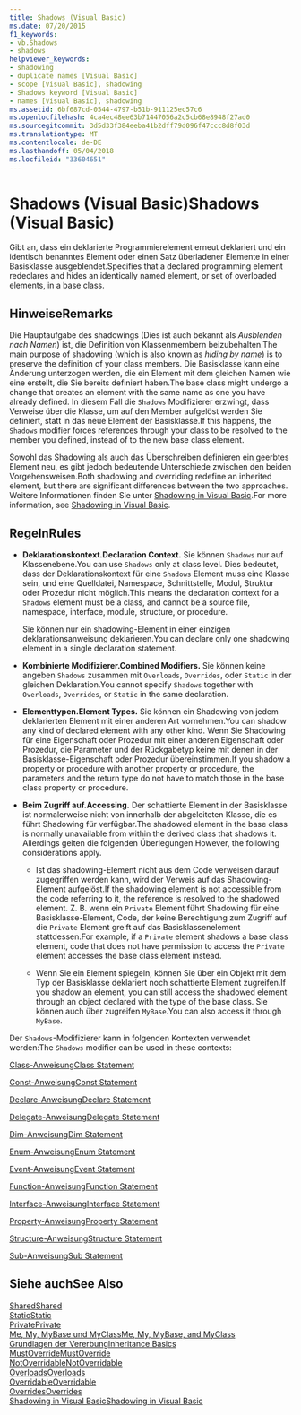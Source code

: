 ```yaml
---
title: Shadows (Visual Basic)
ms.date: 07/20/2015
f1_keywords:
- vb.Shadows
- shadows
helpviewer_keywords:
- shadowing
- duplicate names [Visual Basic]
- scope [Visual Basic], shadowing
- Shadows keyword [Visual Basic]
- names [Visual Basic], shadowing
ms.assetid: 6bf687cd-0544-4797-b51b-911125ec57c6
ms.openlocfilehash: 4ca4ec48ee63b71447056a2c5cb68e8948f27ad0
ms.sourcegitcommit: 3d5d33f384eeba41b2dff79d096f47ccc8d8f03d
ms.translationtype: MT
ms.contentlocale: de-DE
ms.lasthandoff: 05/04/2018
ms.locfileid: "33604651"
---
```

# <a name="shadows-visual-basic"></a><span data-ttu-id="65163-102">Shadows (Visual Basic)</span><span class="sxs-lookup"><span data-stu-id="65163-102">Shadows (Visual Basic)</span></span>
<span data-ttu-id="65163-103">Gibt an, dass ein deklarierte Programmierelement erneut deklariert und ein identisch benanntes Element oder einen Satz überladener Elemente in einer Basisklasse ausgeblendet.</span><span class="sxs-lookup"><span data-stu-id="65163-103">Specifies that a declared programming element redeclares and hides an identically named element, or set of overloaded elements, in a base class.</span></span>  
  
## <a name="remarks"></a><span data-ttu-id="65163-104">Hinweise</span><span class="sxs-lookup"><span data-stu-id="65163-104">Remarks</span></span>  
 <span data-ttu-id="65163-105">Die Hauptaufgabe des shadowings (Dies ist auch bekannt als *Ausblenden nach Namen*) ist, die Definition von Klassenmembern beizubehalten.</span><span class="sxs-lookup"><span data-stu-id="65163-105">The main purpose of shadowing (which is also known as *hiding by name*) is to preserve the definition of your class members.</span></span> <span data-ttu-id="65163-106">Die Basisklasse kann eine Änderung unterzogen werden, die ein Element mit dem gleichen Namen wie eine erstellt, die Sie bereits definiert haben.</span><span class="sxs-lookup"><span data-stu-id="65163-106">The base class might undergo a change that creates an element with the same name as one you have already defined.</span></span> <span data-ttu-id="65163-107">In diesem Fall die `Shadows` Modifizierer erzwingt, dass Verweise über die Klasse, um auf den Member aufgelöst werden Sie definiert, statt in das neue Element der Basisklasse.</span><span class="sxs-lookup"><span data-stu-id="65163-107">If this happens, the `Shadows` modifier forces references through your class to be resolved to the member you defined, instead of to the new base class element.</span></span>  
  
 <span data-ttu-id="65163-108">Sowohl das Shadowing als auch das Überschreiben definieren ein geerbtes Element neu, es gibt jedoch bedeutende Unterschiede zwischen den beiden Vorgehensweisen.</span><span class="sxs-lookup"><span data-stu-id="65163-108">Both shadowing and overriding redefine an inherited element, but there are significant differences between the two approaches.</span></span> <span data-ttu-id="65163-109">Weitere Informationen finden Sie unter [Shadowing in Visual Basic](../../../visual-basic/programming-guide/language-features/declared-elements/shadowing.md).</span><span class="sxs-lookup"><span data-stu-id="65163-109">For more information, see [Shadowing in Visual Basic](../../../visual-basic/programming-guide/language-features/declared-elements/shadowing.md).</span></span>  
  
## <a name="rules"></a><span data-ttu-id="65163-110">Regeln</span><span class="sxs-lookup"><span data-stu-id="65163-110">Rules</span></span>  
  
-   <span data-ttu-id="65163-111">**Deklarationskontext.**</span><span class="sxs-lookup"><span data-stu-id="65163-111">**Declaration Context.**</span></span> <span data-ttu-id="65163-112">Sie können `Shadows` nur auf Klassenebene.</span><span class="sxs-lookup"><span data-stu-id="65163-112">You can use `Shadows` only at class level.</span></span> <span data-ttu-id="65163-113">Dies bedeutet, dass der Deklarationskontext für eine `Shadows` Element muss eine Klasse sein, und eine Quelldatei, Namespace, Schnittstelle, Modul, Struktur oder Prozedur nicht möglich.</span><span class="sxs-lookup"><span data-stu-id="65163-113">This means the declaration context for a `Shadows` element must be a class, and cannot be a source file, namespace, interface, module, structure, or procedure.</span></span>  
  
     <span data-ttu-id="65163-114">Sie können nur ein shadowing-Element in einer einzigen deklarationsanweisung deklarieren.</span><span class="sxs-lookup"><span data-stu-id="65163-114">You can declare only one shadowing element in a single declaration statement.</span></span>  
  
-   <span data-ttu-id="65163-115">**Kombinierte Modifizierer.**</span><span class="sxs-lookup"><span data-stu-id="65163-115">**Combined Modifiers.**</span></span> <span data-ttu-id="65163-116">Sie können keine angeben `Shadows` zusammen mit `Overloads`, `Overrides`, oder `Static` in der gleichen Deklaration.</span><span class="sxs-lookup"><span data-stu-id="65163-116">You cannot specify `Shadows` together with `Overloads`, `Overrides`, or `Static` in the same declaration.</span></span>  
  
-   <span data-ttu-id="65163-117">**Elementtypen.**</span><span class="sxs-lookup"><span data-stu-id="65163-117">**Element Types.**</span></span> <span data-ttu-id="65163-118">Sie können ein Shadowing von jedem deklarierten Element mit einer anderen Art vornehmen.</span><span class="sxs-lookup"><span data-stu-id="65163-118">You can shadow any kind of declared element with any other kind.</span></span> <span data-ttu-id="65163-119">Wenn Sie Shadowing für eine Eigenschaft oder Prozedur mit einer anderen Eigenschaft oder Prozedur, die Parameter und der Rückgabetyp keine mit denen in der Basisklasse-Eigenschaft oder Prozedur übereinstimmen.</span><span class="sxs-lookup"><span data-stu-id="65163-119">If you shadow a property or procedure with another property or procedure, the parameters and the return type do not have to match those in the base class property or procedure.</span></span>  
  
-   <span data-ttu-id="65163-120">**Beim Zugriff auf.**</span><span class="sxs-lookup"><span data-stu-id="65163-120">**Accessing.**</span></span> <span data-ttu-id="65163-121">Der schattierte Element in der Basisklasse ist normalerweise nicht von innerhalb der abgeleiteten Klasse, die es führt Shadowing für verfügbar.</span><span class="sxs-lookup"><span data-stu-id="65163-121">The shadowed element in the base class is normally unavailable from within the derived class that shadows it.</span></span> <span data-ttu-id="65163-122">Allerdings gelten die folgenden Überlegungen.</span><span class="sxs-lookup"><span data-stu-id="65163-122">However, the following considerations apply.</span></span>  
  
    -   <span data-ttu-id="65163-123">Ist das shadowing-Element nicht aus dem Code verweisen darauf zugegriffen werden kann, wird der Verweis auf das Shadowing-Element aufgelöst.</span><span class="sxs-lookup"><span data-stu-id="65163-123">If the shadowing element is not accessible from the code referring to it, the reference is resolved to the shadowed element.</span></span> <span data-ttu-id="65163-124">Z. B. wenn ein `Private` Element führt Shadowing für eine Basisklasse-Element, Code, der keine Berechtigung zum Zugriff auf die `Private` Element greift auf das Basisklassenelement stattdessen.</span><span class="sxs-lookup"><span data-stu-id="65163-124">For example, if a `Private` element shadows a base class element, code that does not have permission to access the `Private` element accesses the base class element instead.</span></span>  
  
    -   <span data-ttu-id="65163-125">Wenn Sie ein Element spiegeln, können Sie über ein Objekt mit dem Typ der Basisklasse deklariert noch schattierte Element zugreifen.</span><span class="sxs-lookup"><span data-stu-id="65163-125">If you shadow an element, you can still access the shadowed element through an object declared with the type of the base class.</span></span> <span data-ttu-id="65163-126">Sie können auch über zugreifen `MyBase`.</span><span class="sxs-lookup"><span data-stu-id="65163-126">You can also access it through `MyBase`.</span></span>  
  
 <span data-ttu-id="65163-127">Der `Shadows`-Modifizierer kann in folgenden Kontexten verwendet werden:</span><span class="sxs-lookup"><span data-stu-id="65163-127">The `Shadows` modifier can be used in these contexts:</span></span>  
  
 [<span data-ttu-id="65163-128">Class-Anweisung</span><span class="sxs-lookup"><span data-stu-id="65163-128">Class Statement</span></span>](../../../visual-basic/language-reference/statements/class-statement.md)  
  
 [<span data-ttu-id="65163-129">Const-Anweisung</span><span class="sxs-lookup"><span data-stu-id="65163-129">Const Statement</span></span>](../../../visual-basic/language-reference/statements/const-statement.md)  
  
 [<span data-ttu-id="65163-130">Declare-Anweisung</span><span class="sxs-lookup"><span data-stu-id="65163-130">Declare Statement</span></span>](../../../visual-basic/language-reference/statements/declare-statement.md)  
  
 [<span data-ttu-id="65163-131">Delegate-Anweisung</span><span class="sxs-lookup"><span data-stu-id="65163-131">Delegate Statement</span></span>](../../../visual-basic/language-reference/statements/delegate-statement.md)  
  
 [<span data-ttu-id="65163-132">Dim-Anweisung</span><span class="sxs-lookup"><span data-stu-id="65163-132">Dim Statement</span></span>](../../../visual-basic/language-reference/statements/dim-statement.md)  
  
 [<span data-ttu-id="65163-133">Enum-Anweisung</span><span class="sxs-lookup"><span data-stu-id="65163-133">Enum Statement</span></span>](../../../visual-basic/language-reference/statements/enum-statement.md)  
  
 [<span data-ttu-id="65163-134">Event-Anweisung</span><span class="sxs-lookup"><span data-stu-id="65163-134">Event Statement</span></span>](../../../visual-basic/language-reference/statements/event-statement.md)  
  
 [<span data-ttu-id="65163-135">Function-Anweisung</span><span class="sxs-lookup"><span data-stu-id="65163-135">Function Statement</span></span>](../../../visual-basic/language-reference/statements/function-statement.md)  
  
 [<span data-ttu-id="65163-136">Interface-Anweisung</span><span class="sxs-lookup"><span data-stu-id="65163-136">Interface Statement</span></span>](../../../visual-basic/language-reference/statements/interface-statement.md)  
  
 [<span data-ttu-id="65163-137">Property-Anweisung</span><span class="sxs-lookup"><span data-stu-id="65163-137">Property Statement</span></span>](../../../visual-basic/language-reference/statements/property-statement.md)  
  
 [<span data-ttu-id="65163-138">Structure-Anweisung</span><span class="sxs-lookup"><span data-stu-id="65163-138">Structure Statement</span></span>](../../../visual-basic/language-reference/statements/structure-statement.md)  
  
 [<span data-ttu-id="65163-139">Sub-Anweisung</span><span class="sxs-lookup"><span data-stu-id="65163-139">Sub Statement</span></span>](../../../visual-basic/language-reference/statements/sub-statement.md)  
  
## <a name="see-also"></a><span data-ttu-id="65163-140">Siehe auch</span><span class="sxs-lookup"><span data-stu-id="65163-140">See Also</span></span>  
 [<span data-ttu-id="65163-141">Shared</span><span class="sxs-lookup"><span data-stu-id="65163-141">Shared</span></span>](../../../visual-basic/language-reference/modifiers/shared.md)  
 [<span data-ttu-id="65163-142">Static</span><span class="sxs-lookup"><span data-stu-id="65163-142">Static</span></span>](../../../visual-basic/language-reference/modifiers/static.md)  
 [<span data-ttu-id="65163-143">Private</span><span class="sxs-lookup"><span data-stu-id="65163-143">Private</span></span>](../../../visual-basic/language-reference/modifiers/private.md)  
 [<span data-ttu-id="65163-144">Me, My, MyBase und MyClass</span><span class="sxs-lookup"><span data-stu-id="65163-144">Me, My, MyBase, and MyClass</span></span>](../../../visual-basic/programming-guide/program-structure/me-my-mybase-and-myclass.md)  
 [<span data-ttu-id="65163-145">Grundlagen der Vererbung</span><span class="sxs-lookup"><span data-stu-id="65163-145">Inheritance Basics</span></span>](../../../visual-basic/programming-guide/language-features/objects-and-classes/inheritance-basics.md)  
 [<span data-ttu-id="65163-146">MustOverride</span><span class="sxs-lookup"><span data-stu-id="65163-146">MustOverride</span></span>](../../../visual-basic/language-reference/modifiers/mustoverride.md)  
 [<span data-ttu-id="65163-147">NotOverridable</span><span class="sxs-lookup"><span data-stu-id="65163-147">NotOverridable</span></span>](../../../visual-basic/language-reference/modifiers/notoverridable.md)  
 [<span data-ttu-id="65163-148">Overloads</span><span class="sxs-lookup"><span data-stu-id="65163-148">Overloads</span></span>](../../../visual-basic/language-reference/modifiers/overloads.md)  
 [<span data-ttu-id="65163-149">Overridable</span><span class="sxs-lookup"><span data-stu-id="65163-149">Overridable</span></span>](../../../visual-basic/language-reference/modifiers/overridable.md)  
 [<span data-ttu-id="65163-150">Overrides</span><span class="sxs-lookup"><span data-stu-id="65163-150">Overrides</span></span>](../../../visual-basic/language-reference/modifiers/overrides.md)  
 [<span data-ttu-id="65163-151">Shadowing in Visual Basic</span><span class="sxs-lookup"><span data-stu-id="65163-151">Shadowing in Visual Basic</span></span>](../../../visual-basic/programming-guide/language-features/declared-elements/shadowing.md)

